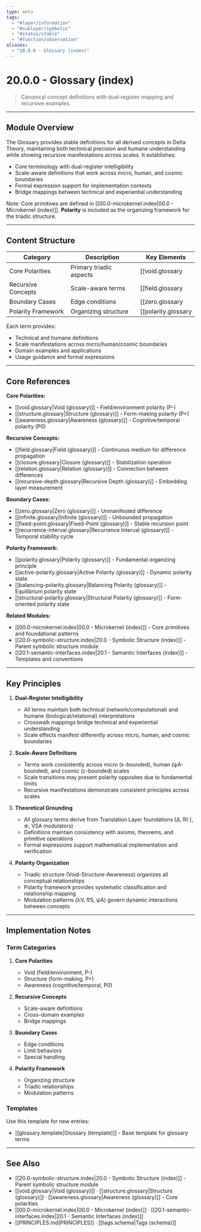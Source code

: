 ```yaml
---
type: meta
tags:
  - "#layer/information"
  - "#sublayer/symbolic"
  - "#status/stable"
  - "#function/observation"
aliases:
  - "20.0.0 - Glossary (index)"
---
```


# 20.0.0 - Glossary (index)

> Canonical concept definitions with dual-register mapping and recursive examples.

---

## Module Overview

The Glossary provides stable definitions for all derived concepts in Delta Theory, maintaining both technical precision and humane understanding while showing recursive manifestations across scales. It establishes:
- Core terminology with dual-register intelligibility
- Scale-aware definitions that work across micro, human, and cosmic boundaries
- Formal expression support for implementation contexts
- Bridge mappings between technical and experiential understanding

Note: Core primitives are defined in [[00.0-microkernel.index|00.0 - Microkernel (index)]]. **Polarity** is included as the organizing framework for the triadic structure.

---

## Content Structure

| Category | Description | Key Elements |
|----------|-------------|--------------|
| Core Polarities | Primary triadic aspects | [[void.glossary|Void (glossary)]] (P-), [[structure.glossary|Structure (glossary)]] (P+), [[awareness.glossary|Awareness (glossary)]] (P0) |
| Recursive Concepts | Scale-aware terms | [[field.glossary|Field (glossary)]], [[closure.glossary|Closure (glossary)]], [[relation.glossary|Relation (glossary)]], [[recursive-depth.glossary|Recursive Depth (glossary)]] |
| Boundary Cases | Edge conditions | [[zero.glossary|Zero (glossary)]], [[infinite.glossary|Infinite (glossary)]], [[fixed-point.glossary|Fixed-Point (glossary)]], [[recurrence-interval.glossary|Recurrence Interval (glossary)]] |
| Polarity Framework | Organizing structure | [[polarity.glossary|Polarity (glossary)]], [[active-polarity.glossary|Active Polarity (glossary)]], [[balancing-polarity.glossary|Balancing Polarity (glossary)]], [[structural-polarity.glossary|Structural Polarity (glossary)]] |

Each term provides:
- Technical and humane definitions
- Scale manifestations across micro/human/cosmic boundaries
- Domain examples and applications
- Usage guidance and formal expressions

---

## Core References

**Core Polarities:**
- [[void.glossary|Void (glossary)]] - Field/environment polarity (P-)
- [[structure.glossary|Structure (glossary)]] - Form-making polarity (P+)
- [[awareness.glossary|Awareness (glossary)]] - Cognitive/temporal polarity (P0)

**Recursive Concepts:**
- [[field.glossary|Field (glossary)]] - Continuous medium for difference propagation
- [[closure.glossary|Closure (glossary)]] - Stabilization operation
- [[relation.glossary|Relation (glossary)]] - Connection between differences
- [[recursive-depth.glossary|Recursive Depth (glossary)]] - Embedding layer measurement

**Boundary Cases:**
- [[zero.glossary|Zero (glossary)]] - Unmanifested difference
- [[infinite.glossary|Infinite (glossary)]] - Unbounded propagation
- [[fixed-point.glossary|Fixed-Point (glossary)]] - Stable recursion point
- [[recurrence-interval.glossary|Recurrence Interval (glossary)]] - Temporal stability cycle

**Polarity Framework:**
- [[polarity.glossary|Polarity (glossary)]] - Fundamental organizing principle
- [[active-polarity.glossary|Active Polarity (glossary)]] - Dynamic polarity state
- [[balancing-polarity.glossary|Balancing Polarity (glossary)]] - Equilibrium polarity state
- [[structural-polarity.glossary|Structural Polarity (glossary)]] - Form-oriented polarity state

**Related Modules:**
- [[00.0-microkernel.index|00.0 - Microkernel (index)]] - Core primitives and foundational patterns
- [[20.0-symbolic-structure.index|20.0 - Symbolic Structure (index)]] - Parent symbolic structure module
- [[20.1-semantic-interfaces.index|20.1 - Semantic Interfaces (index)]] - Templates and conventions

---

## Key Principles

1. **Dual-Register Intelligibility**
   - All terms maintain both technical (network/computational) and humane (biological/relational) interpretations
   - Crosswalk mappings bridge technical and experiential understanding
   - Scale effects manifest differently across micro, human, and cosmic boundaries

2. **Scale-Aware Definitions**
   - Terms work consistently across micro (ε-bounded), human (ψA-bounded), and cosmic (c-bounded) scales
   - Scale transitions may present polarity opposites due to fundamental limits
   - Recursive manifestations demonstrate consistent principles across scales

3. **Theoretical Grounding**
   - All glossary terms derive from Translation Layer foundations (∆, R(·), ⊚, VSA modulators)
   - Definitions maintain consistency with axioms, theorems, and primitive operations
   - Formal expressions support mathematical implementation and verification

4. **Polarity Organization**
   - Triadic structure (Void-Structure-Awareness) organizes all conceptual relationships
   - Polarity framework provides systematic classification and relationship mapping
   - Modulation patterns (λV, ∇S, ψA) govern dynamic interactions between concepts

---

## Implementation Notes

### Term Categories

1. **Core Polarities**
   - Void (field/environment, P-)
   - Structure (form-making, P+)
   - Awareness (cognitive/temporal, P0)

2. **Recursive Concepts**
   - Scale-aware definitions
   - Cross-domain examples
   - Bridge mappings

3. **Boundary Cases**
   - Edge conditions
   - Limit behaviors
   - Special handling

4. **Polarity Framework**
   - Organizing structure
   - Triadic relationships
   - Modulation patterns

### Templates

Use this template for new entries:
- [[glossary.template|Glossary (template)]] - Base template for glossary terms

---

## See Also

- [[20.0-symbolic-structure.index|20.0 - Symbolic Structure (index)]] - Parent symbolic structure module
- [[void.glossary|Void (glossary)]] · [[structure.glossary|Structure (glossary)]] · [[awareness.glossary|Awareness (glossary)]] - Core polarities
- [[00.0-microkernel.index|00.0 - Microkernel (index)]] · [[20.1-semantic-interfaces.index|20.1 - Semantic Interfaces (index)]]
- [[PRINCIPLES.md|PRINCIPLES]] · [[tags.schema|Tags (schema)]]